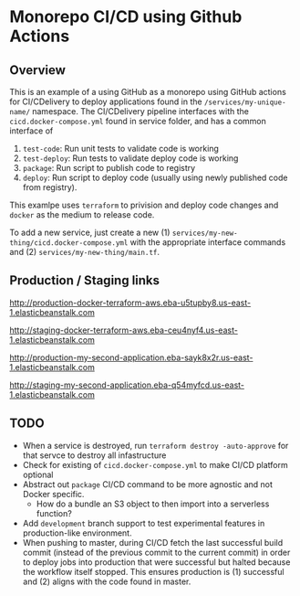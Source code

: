 # Monorepo CI/CD using Github Actions

## Overview

This is an example of a using GitHub as a monorepo using GitHub actions for CI/CDelivery to deploy applications found in the `/services/my-unique-name/` namespace.
The CI/CDelivery pipeline interfaces with the `cicd.docker-compose.yml` found in service folder, and has a common interface of

1. `test-code`: Run unit tests to validate code is working
1. `test-deploy`: Run tests to validate deploy code is working
1. `package`: Run script to publish code to registry
1. `deploy`: Run script to deploy code (usually using newly published code from registry).

This examlpe uses `terraform` to privision and deploy code changes and `docker` as the medium to release code.

To add a new service, just create a new (1) `services/my-new-thing/cicd.docker-compose.yml` with the appropriate interface commands and (2) `services/my-new-thing/main.tf`.

## Production / Staging links

<http://production-docker-terraform-aws.eba-u5tupby8.us-east-1.elasticbeanstalk.com>

<http://staging-docker-terraform-aws.eba-ceu4nyf4.us-east-1.elasticbeanstalk.com>

<http://production-my-second-application.eba-sayk8x2r.us-east-1.elasticbeanstalk.com>

<http://staging-my-second-application.eba-q54myfcd.us-east-1.elasticbeanstalk.com>

## TODO

* When a service is destroyed, run `terraform destroy -auto-approve` for that servce to destroy all infastructure
* Check for existing of `cicd.docker-compose.yml` to make CI/CD platform optional
* Abstract out `package` CI/CD command to be more agnostic and not Docker specific.
  * How do a bundle an S3 object to then import into a serverless function?
* Add `development` branch support to test experimental features in production-like environment.
* When pushing to master, during CI/CD fetch the last successful build commit (instead of the previous commit to the current commit) in order to deploy jobs into production that were successful but halted because the workflow itself stopped. This ensures production is (1) successful and (2) aligns with the code found in master.
